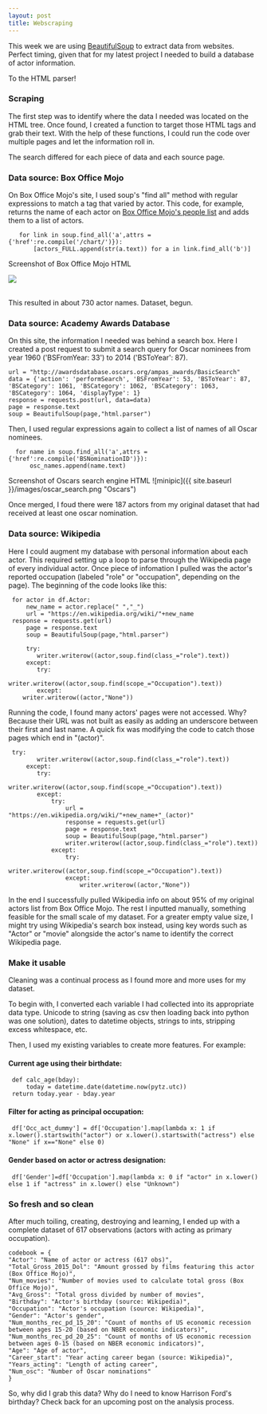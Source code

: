 ```yaml
---
layout: post
title: Webscraping
---
```


This week we are using <a href="http://www.crummy.com/software/BeautifulSoup/bs4/doc/" target="_blank">BeautifulSoup</a> to extract data from websites. Perfect timing, given that for my latest project I needed to build a database of actor information.

To the HTML parser!

### Scraping

The first step was to identify where the data I needed was located on the HTML tree. Once found, I created a function to target those HTML tags and grab their text. With the help of these functions, I could run the code over multiple pages and let the information roll in.

The search differed for each piece of data and each source page.

### Data source: Box Office Mojo

On Box Office Mojo's site, I used soup's "find all" method with regular expressions to match a tag that varied by actor. This code, for example, returns the name of each actor on <a href="http://www.boxofficemojo.com/people/?view=Actor&sort=sumgross&adjust_yr=2015&p=.htm" target="_blank">Box Office Mojo's people list</a> and adds them to a list of actors.

       for link in soup.find_all('a',attrs = {'href':re.compile('/chart/')}):
       	   [actors_FULL.append(str(a.text)) for a in link.find_all('b')]

Screenshot of Box Office Mojo HTML
<div class="zoom-effect-container">
  <div class="image-card">
       <img src="http://cgerson.github.io/images/BoxOfficeMojo.png"/>
  </div>
</div>
<br>

This resulted in about 730 actor names. Dataset, begun.

### Data source: Academy Awards Database

On this site, the information I needed was behind a search box. Here I created a post request to submit a search query for Oscar nominees from year 1960 ('BSFromYear: 33') to 2014 ('BSToYear': 87).

    url = "http://awardsdatabase.oscars.org/ampas_awards/BasicSearch"
    data = {'action': 'performSearch', 'BSFromYear': 53, 'BSToYear': 87, 'BSCategory': 1061, 'BSCategory': 1062, 'BSCategory': 1063, 'BSCategory': 1064, 'displayType': 1}
    response = requests.post(url, data=data)
    page = response.text
    soup = BeautifulSoup(page,"html.parser")

Then, I used regular expressions again to collect a list of names of all Oscar nominees. 

      for name in soup.find_all('a',attrs = {'href':re.compile('BSNominationID')}):
      	  osc_names.append(name.text)

Screenshot of Oscars search engine HTML
![minipic]({{ site.baseurl }}/images/oscar_search.png "Oscars")

Once merged, I foud there were 187 actors from my original dataset that had received at least one oscar nomination.

### Data source: Wikipedia

Here I could augment my database with personal information about each actor. This required setting up a loop to parse through the Wikipedia page of every individual actor. Once piece of infomation I pulled was the actor's reported occupation (labeled "role" or "occupation", depending on the page). The beginning of the code looks like this:

     for actor in df.Actor:
         new_name = actor.replace(" ","_")
         url = "https://en.wikipedia.org/wiki/"+new_name
	 response = requests.get(url)
         page = response.text
         soup = BeautifulSoup(page,"html.parser")

       	 try:
            writer.writerow((actor,soup.find(class_="role").text))
         except:
            try:
                writer.writerow((actor,soup.find(scope_="Occupation").text))
            except:
		writer.writerow((actor,"None"))

Running the code, I found many actors' pages were not accessed. Why? Because their URL was not built as easily as adding an underscore between their first and last name. A quick fix was modifying the code to catch those pages which end in "(actor)".

   	 try:
            writer.writerow((actor,soup.find(class_="role").text))
         except:
            try:
                writer.writerow((actor,soup.find(scope_="Occupation").text))
            except:
                try: 
                    url = "https://en.wikipedia.org/wiki/"+new_name+"_(actor)"
                    response = requests.get(url)
                    page = response.text
                    soup = BeautifulSoup(page,"html.parser")
                    writer.writerow((actor,soup.find(class_="role").text))
                except:
                    try:
                        writer.writerow((actor,soup.find(scope_="Occupation").text))
                    except:
                        writer.writerow((actor,"None"))

In the end I successfully pulled Wikipedia info on about 95% of my original actors list from Box Office Mojo. The rest I inputted manually, something feasible for the small scale of my dataset. For a greater empty value size, I might try using Wikipedia's search box instead, using key words such as "Actor" or "movie" alongside the actor's name to identify the correct Wikipedia page.

### Make it usable

Cleaning was a continual process as I found more and more uses for my dataset.

To begin with, I converted each variable I had collected into its appropriate data type. Unicode to string (saving as csv then loading back into python was one solution), dates to datetime objects, strings to ints, stripping excess whitespace, etc.

Then, I used my existing variables to create more features. For example:

#### Current age using their birthdate:

     def calc_age(bday):
     	 today = datetime.date(datetime.now(pytz.utc))
	 return today.year - bday.year

#### Filter for acting as principal occupation:

     df['Occ_act_dummy'] = df['Occupation'].map(lambda x: 1 if x.lower().startswith("actor") or x.lower().startswith("actress") else "None" if x=="None" else 0)

#### Gender based on actor or actress designation:

     df['Gender']=df['Occupation'].map(lambda x: 0 if "actor" in x.lower() else 1 if "actress" in x.lower() else "Unknown")

### So fresh and so clean

After much toiling, creating, destroying and learning, I ended up with a complete dataset of 617 observations (actors with acting as primary occupation).

    codebook = {
    "Actor": "Name of actor or actress (617 obs)",
    "Total_Gross_2015_Dol": "Amount grossed by films featuring this actor (Box Office Mojo)",
    "Num_movies": "Number of movies used to calculate total gross (Box Office Mojo)",
    "Avg_Gross": "Total gross divided by number of movies",
    "Birthday": "Actor's birthday (source: Wikipedia)",
    "Occupation": "Actor's occupation (source: Wikipedia)",
    "Gender": "Actor's gender",    
    "Num_months_rec_pd_15_20": "Count of months of US economic recession between ages 15-20 (based on NBER economic indicators)",
    "Num_months_rec_pd_20_25": "Count of months of US economic recession between ages 0-15 (based on NBER economic indicators)",
    "Age": "Age of actor",
    "Career_start": "Year acting career began (source: Wikipedia)",
    "Years_acting": "Length of acting career",
    "Num_osc": "Number of Oscar nominations"
    }

So, why did I grab this data? Why do I need to know Harrison Ford's birthday? Check back for an upcoming post on the analysis process.